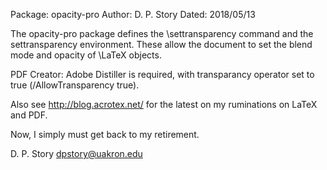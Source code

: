 Package: opacity-pro
Author: D. P. Story 
Dated: 2018/05/13 

The opacity-pro package defines the \settransparency command and the
settransparency environment. These allow the document to set the blend mode
and opacity of \LaTeX objects. 

PDF Creator: Adobe Distiller is required, with transparancy operator set to true
(/AllowTransparency true).

Also see http://blog.acrotex.net/ for the latest on my
ruminations on LaTeX and PDF.

Now, I simply must get back to my retirement.

D. P. Story
dpstory@uakron.edu

